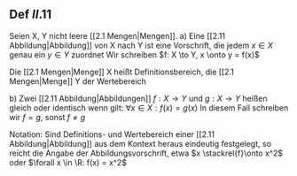 ## Def $II.11$
Seien X, Y nicht leere [[2.1 Mengen|Mengen]].
a) Eine [[2.11 Abbildung|Abbildung]] von X nach Y ist eine Vorschrift, die jedem $x \in X$ genau ein $y \in Y$ zuordnet
Wir schreiben $f: X \to Y, x \onto y = f(x)$ 

Die [[2.1 Mengen|Menge]] X heißt Definitionsbereich, die [[2.1 Mengen|Menge]] Y der Wertebereich

b) Zwei [[2.11 Abbildung|Abbildungen]] $f: X \to Y$ und $g: X \to Y$ heißen gleich oder identisch wenn gilt: $\forall x \in X: f(x) = g(x)$
In diesem Fall schreiben wir $f=g$, sonst $f \neq g$

Notation:
Sind Definitions- und Wertebereich einer [[2.11 Abbildung|Abbildung]] aus dem Kontext heraus eindeutig festgelegt, so reicht die Angabe der Abbildungsvorschrift, etwa $x \stackrel{f}\onto x^2$ oder 
$\forall x \in \R: f(x) = x^2$ 